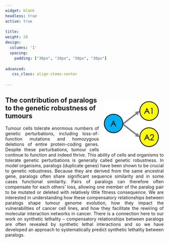 ```yaml
---
widget: blank
headless: true
active: true

title: 
weight: 20  
design:
  columns: '1'
  spacing:
    padding: ["30px", "30px", "50px", "30px"]

advanced:
   css_class: align-items-center

---
```


<div class="myborder">
  <div class="myborder-body">
    <img src="Paralogs.png" style="margin:15px; float:right;" />
    <h2>The contribution of paralogs to the genetic robustness of tumours</h2>
    <p style="text-align: justify;">Tumour cells tolerate enormous numbers of genetic perturbations, including loss-of-function mutations and homozygous deletions of entire protein-coding genes. Despite these perturbations, tumour cells continue to function and indeed thrive. This ability of cells and organisms to tolerate genetic perturbations is generally called genetic robustness. In model organisms, paralogs (duplicate genes) have been shown to be crucial to genetic robustness. Because they are derived from the same ancestral gene, paralogs often share significant sequence similarity and in some cases functional similarity. Pairs of paralogs can therefore often compensate for each others’ loss, allowing one member of the paralog pair to be mutated or deleted with relatively little fitness consequence. We are interested in understanding how these compensatory relationships between paralogs shape tumour genome evolution, how they impact the vulnerabilities of cancer cell lines, and how they facilitate the rewiring of molecular interaction networks in cancer. There is a connection here to our work on synthetic lethality – compensatory relationships between paralogs are often revealed by synthetic lethal interactions and so we have developed an approach to systematically predict synthetic lethality between paralogs.</p>
  </div>
</div>